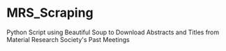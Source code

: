 MRS_Scraping
============

Python Script using Beautiful Soup to Download Abstracts and Titles from Material Research Society's Past Meetings